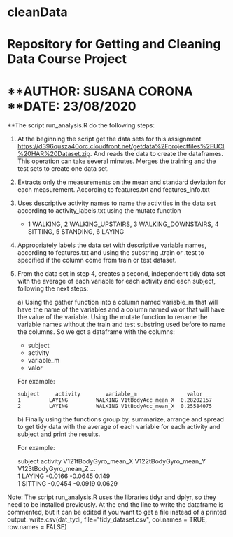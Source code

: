 # cleanData
Repository for  Getting and Cleaning Data Course Project
=================================================================================================
**AUTHOR: SUSANA CORONA
**DATE: 23/08/2020 
=================================================================================================
**The script run_analysis.R do the following steps:

1.	At the beginning the script get the data sets for this assignment 
    https://d396qusza40orc.cloudfront.net/getdata%2Fprojectfiles%2FUCI%20HAR%20Dataset.zip. 
    And reads the data to create the dataframes. This operation can take several minutes.
    Merges the training and the test sets to create one data set.
2.	Extracts only the measurements on the mean and standard deviation for each measurement. According to features.txt and features_info.txt
3.	Uses descriptive activity names to name the activities in the data set according to activity_labels.txt using the mutate function
	- 1 WALKING, 2 WALKING_UPSTAIRS, 3 WALKING_DOWNSTAIRS, 4 SITTING, 5 STANDING, 6 LAYING
4.	Appropriately labels the data set with descriptive variable names, according to features.txt and 
    using the substring .train or .test to specified if the column come from train or test dataset. 
5.	From the data set in step 4, creates a second, independent tidy data set 
    with the average of each variable for each activity and each subject, following the next steps:
	
	a) Using the gather function into a column named variable_m that will have the name of the variables and 
	a column named valor that will have the value of the variable.
	Using the mutate function to rename the variable names without the train and test substring used before to name the columns.
	So we got a dataframe with the columns: 
	- subject
	- activity
	- variable_m
	- valor
	
	For example:
	
	    subject     activity        variable_m                valor
		1         LAYING         WALKING V1tBodyAcc_mean_X  0.28202157
		2         LAYING         WALKING V1tBodyAcc_mean_X  0.25584075
	
	b) Finally using the functions group by, summarize, arrange and spread to get tidy data 
	   with the average of each variable for each activity and subject and print the results. 
	   
	For example:
	
	subject   activity	V121tBodyGyro_mean_X	V122tBodyGyro_mean_Y	V123tBodyGyro_mean_Z ...
	<int>	<chr>      	<dbl>            	<dbl>            	<dbl>            
		1 LAYING            -0.0166          	-0.0645           	0.149            
		1 SITTING           -0.0454          	-0.0919           	0.0629


Note: 
The script run_analysis.R uses the libraries tidyr and dplyr, so they need to be installed previously.
At the end the line to write the dataframe is commented, but it can be edited if you want to get a file instead of a printed output.
write.csv(dat_tydi, file="tidy_dataset.csv", col.names = TRUE, row.names = FALSE)

